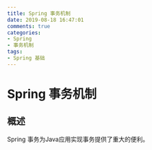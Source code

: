 ```yaml
---
title: Spring 事务机制
date: 2019-08-18 16:47:01
comments: true
categories:
- Spring
- 事务机制
tags:
- Spring 基础
---
```


# Spring 事务机制

## 概述
Spring 事务为Java应用实现事务提供了重大的便利。

<!-- more -->